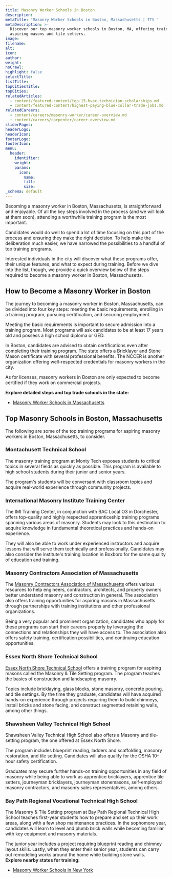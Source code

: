 ```yaml
---
title: Masonry Worker Schools in Boston
description:
metaTitle: 'Masonry Worker Schools in Boston, Massachusetts | TTS '
metaDescription: >-
  Discover our top masonry worker schools in Boston, MA, offering training for
  aspiring masons and tile setters.
image:
filename:
alt:
icon:
author:
weight:
noCrawl:
highlight: false
selectTitle:
listTitle:
topCitiesTitle:
topCities:
relatedArticles:
  - content/featured-content/top-15-hvac-technician-scholarships.md
  - content/featured-content/highest-paying-blue-collar-trade-jobs.md
relatedCareers:
  - content/careers/masonry-worker/career-overview.md
  - content/careers/carpenter/career-overview.md
sliderPages:
headerLogo:
headerIcon:
footerLogo:
footerIcon:
menu:
  header:
    identifier:
    weight:
    params:
      icon:
        name:
        fill:
        size:
_schema: default
---
```

Becoming a masonry worker in Boston, Massachusetts, is straightforward and enjoyable. Of all the key steps involved in the process (and we will look at them soon), attending a worthwhile training program is the most important.

Candidates would do well to spend a lot of time focusing on this part of the process and ensuring they make the right decision. To help make the deliberation much easier, we have narrowed the possibilities to a handful of top training programs.

Interested individuals in the city will discover what these programs offer, their unique features, and what to expect during training. Before we dive into the list, though, we provide a quick overview below of the steps required to become a masonry worker in Boston, Massachusetts.

## **How to Become a Masonry Worker in Boston**

The journey to becoming a masonry worker in Boston, Massachusetts, can be divided into four key steps: meeting the basic requirements, enrolling in a training program, pursuing certification, and securing employment.

Meeting the basic requirements is important to secure admission into a training program. Most programs will ask candidates to be at least 17 years old and possess a high school diploma or GED.

In Boston, candidates are advised to obtain certifications even after completing their training program. The state offers a Bricklayer and Stone Mason certificate with several professional benefits. The NCCER is another organization offering well-respected credentials for masonry workers in the city.

As for licenses, masonry workers in Boston are only expected to become certified if they work on commercial projects.

**Explore detailed steps and top trade schools in the state:**

* [Masonry Worker Schools in Massachusetts](https://toptradeschools.com/near-you/masonry-worker/Massachusetts/)

## **Top Masonry Schools in Boston, Massachusetts**

The following are some of the top training programs for aspiring masonry workers in Boston, Massachusetts, to consider.

### **Montachusett Technical School**

The masonry training program at Monty Tech exposes students to critical topics in several fields as quickly as possible. This program is available to high school students during their junior and senior years.

The program's students will be conversant with classroom topics and acquire real-world experience through community projects.

### **International Masonry Institute Training Center**

The IMI Training Center, in conjunction with BAC Local O3 in Dorchester, offers top-quality and highly respected apprenticeship training programs spanning various areas of masonry. Students may look to this destination to acquire knowledge in fundamental theoretical practices and hands-on experience.

They will also be able to work under experienced instructors and acquire lessons that will serve them technically and professionally. Candidates may also consider the institute's training location in Boxboro for the same quality of education and training.

### Masonry Contractors Association of Massachusetts

The [Masonry Contractors Association of Massachusetts](https://buildingwithmasonry.com/) offers various resources to help engineers, contractors, architects, and property owners better understand masonry and construction in general. The association also offers training opportunities for aspiring masons in Massachusetts through partnerships with training institutions and other professional organizations.

Being a very popular and prominent organization, candidates who apply for these programs can start their careers properly by leveraging the connections and relationships they will have access to. The association also offers safety training, certification possibilities, and continuing education opportunities.

### Essex North Shore Technical School

[Essex North Shore Technical School](https://essexnorthshore.org/) offers a training program for aspiring masons called the Masonry & Tile Setting program. The program teaches the basics of construction and landscaping masonry.

Topics include bricklaying, glass blocks, stone masonry, concrete pouring, and tile settings. By the time they graduate, candidates will have acquired hands-on experience through projects requiring them to build chimneys, install bricks and stone facing, and construct segmented retaining walls, among other things.

### Shawsheen Valley Technical High School

Shawsheen Valley Technical High School also offers a Masonry and tile-setting program, the one offered at Essex North Shore.

The program includes blueprint reading, ladders and scaffolding, masonry restoration, and tile setting. Candidates will also qualify for the OSHA 10-hour safety certification.

Graduates may secure further hands-on training opportunities in any field of masonry while being able to work as apprentice bricklayers, apprentice tile setters, journeyman bricklayers, journeyman stonemasons, self-employed masonry contractors, and masonry sales representatives, among others.

### Bay Path Regional Vocational Technical High School

The Masonry & Tile Setting program at Bay Path Regional Technical High School teaches first-year students how to prepare and set up their work areas, along with a few shop maintenance practices. In the sophomore year, candidates will learn to level and plumb brick walls while becoming familiar with key equipment and masonry materials.

The junior year includes a project requiring blueprint reading and chimney layout skills. Lastly, when they enter their senior year, students can carry out remodeling works around the home while building stone walls.<br>**Explore nearby states for training:**

* [Masonry Worker Schools in New York](https://toptradeschools.com/near-you/masonry-worker/new-york/)